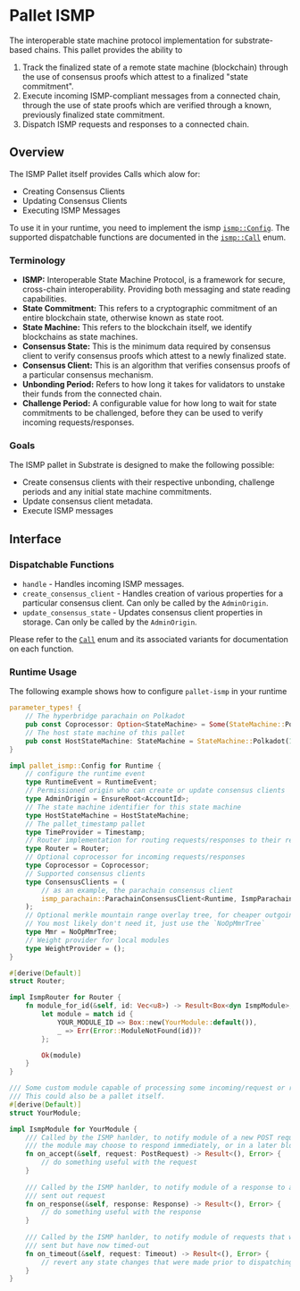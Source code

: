 # Pallet ISMP


The interoperable state machine protocol implementation for substrate-based chains. This pallet provides the ability to

1. Track the finalized state of a remote state machine (blockchain) through the use of consensus proofs which attest to a finalized "state commitment".
2. Execute incoming ISMP-compliant messages from a connected chain, through the use of state proofs which are verified through a known, previously finalized state commitment. 
3. Dispatch ISMP requests and responses to a connected chain.


## Overview

The ISMP Pallet itself provides Calls which alow for:

* Creating Consensus Clients
* Updating Consensus Clients
* Executing ISMP Messages

To use it in your runtime, you need to implement the ismp
[`ismp::Config`](https://docs.rs/pallet-ismp/latest/pallet_ismp/pallet/trait.Config.html). The supported dispatchable functions are documented in the
[`ismp::Call`](https://docs.rs/pallet-ismp/latest/pallet_ismp/pallet/enum.Call.html) enum.


### Terminology

* **ISMP:** Interoperable State Machine Protocol, is a framework for secure, cross-chain interoperability. Providing both messaging and state reading capabilities.
* **State Commitment:** This refers to a cryptographic commitment of an entire blockchain state, otherwise known as state root.
* **State Machine:** This refers to the blockchain itself, we identify blockchains as state machines.
* **Consensus State:** This is the minimum data required by consensus client to verify consensus proofs which attest to a newly finalized state.
* **Consensus Client:** This is an algorithm that verifies consensus proofs of a particular consensus mechanism.
* **Unbonding Period:** Refers to how long it takes for validators to unstake their funds from the connected chain.
* **Challenge Period:** A configurable value for how long to wait for state commitments to be challenged, before they can be used to verify incoming requests/responses.

### Goals

The ISMP pallet in Substrate is designed to make the following possible:

* Create consensus clients with their respective unbonding, challenge periods and any initial state machine commitments.
* Update consensus client metadata.
* Execute ISMP messages

## Interface

### Dispatchable Functions

* `handle` - Handles incoming ISMP messages.
* `create_consensus_client` - Handles creation of various properties for a particular consensus client. Can only be called by the `AdminOrigin`.
* `update_consensus_state` - Updates consensus client properties in storage. Can only be called by the `AdminOrigin`.


Please refer to the [`Call`](https://docs.rs/pallet-ismp/latest/pallet_ismp/enum.Call.html) enum and its associated
variants for documentation on each function.

### Runtime Usage

The following example shows how to configure `pallet-ismp` in your runtime

```rust
parameter_types! {
    // The hyperbridge parachain on Polkadot
    pub const Coprocessor: Option<StateMachine> = Some(StateMachine::Polkadot(3367));
    // The host state machine of this pallet
    pub const HostStateMachine: StateMachine = StateMachine::Polkadot(1000); // your paraId here
}

impl pallet_ismp::Config for Runtime {
    // configure the runtime event
    type RuntimeEvent = RuntimeEvent;
    // Permissioned origin who can create or update consensus clients 
    type AdminOrigin = EnsureRoot<AccountId>;
    // The state machine identifier for this state machine
    type HostStateMachine = HostStateMachine;
    // The pallet_timestamp pallet
    type TimeProvider = Timestamp;
    // Router implementation for routing requests/responses to their respective modules
    type Router = Router;
    // Optional coprocessor for incoming requests/responses
    type Coprocessor = Coprocessor;
    // Supported consensus clients
    type ConsensusClients = (
        // as an example, the parachain consensus client
        ismp_parachain::ParachainConsensusClient<Runtime, IsmpParachain>,
    );
    // Optional merkle mountain range overlay tree, for cheaper outgoing request proofs.
    // You most likely don't need it, just use the `NoOpMmrTree`
    type Mmr = NoOpMmrTree;
    // Weight provider for local modules
    type WeightProvider = ();
}

#[derive(Default)]
struct Router;

impl IsmpRouter for Router {
    fn module_for_id(&self, id: Vec<u8>) -> Result<Box<dyn IsmpModule>, Error> {
        let module = match id {
            YOUR_MODULE_ID => Box::new(YourModule::default()),
            _ => Err(Error::ModuleNotFound(id))?
        };

        Ok(module)
    }
}

/// Some custom module capable of processing some incoming/request or response.
/// This could also be a pallet itself.
#[derive(Default)]
struct YourModule;

impl IsmpModule for YourModule {    
    /// Called by the ISMP hanlder, to notify module of a new POST request
    /// the module may choose to respond immediately, or in a later block
    fn on_accept(&self, request: PostRequest) -> Result<(), Error> {
        // do something useful with the request
    }
        
    /// Called by the ISMP hanlder, to notify module of a response to a previously  
    /// sent out request
	fn on_response(&self, response: Response) -> Result<(), Error> {
        // do something useful with the response
    }
        
    /// Called by the ISMP hanlder, to notify module of requests that were previously   
    /// sent but have now timed-out
	fn on_timeout(&self, request: Timeout) -> Result<(), Error> {
        // revert any state changes that were made prior to dispatching the request
    }
}
```
